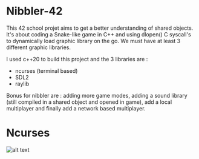 # Nibbler-42

This 42 school projet aims to get a better understanding of shared objects. It's about coding a Snake-like game in C++ and using dlopen() C syscall's to dynamically load graphic library on the go. We must have at least 3 different graphic libraries.

I used c++20 to build this project and the 3 libraries are : 
- ncurses (terminal based)
- SDL2
- raylib

Bonus for nibbler are : adding more game modes, adding a sound library (still compiled in a shared object and opened in game), add a local multiplayer and finally add a network based multiplayer.

# Ncurses
![alt text](https://github.com/LouisTruch/42-nibbler/tree/master/ncurses.png)